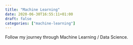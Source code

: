 ```yaml
---
title: "Machine Learning"
date: 2020-06-30T16:55:11+01:00
draft: false
categories: ["machine-learning"]
---
```


Follow my journey through Machine Learning / Data Science.
